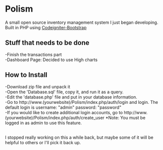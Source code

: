 Polism
======
A small open source inventory management system I just began developing. Built in PHP using <a href="https://github.com/sjlu/CodeIgniter-Bootstrap">Codeigniter-Bootstrap</a><br>
<h2> Stuff that needs to be done</h2>
-Finish the transactions part<br>
-Dashboard Page: Decided to use High charts<br>

<h2>How to Install</h2>
-Download zip file and unpack it<br>
-Open the 'Database.sql' file, copy it, and run it as a query.<br>
-Edit the 'database.php' file and put in your database information.<br>
-Go to http://www.(yourwebsite)/Polism/index.php/auth/login and login. The default login is username: "admin" password: "password"<br>
-If you would like to create additional login accounts, go to http://www.(yourwebsite)/Polism/index.php/auth/create_user *Note: You must be logged in as admin to use this feature.<br>
<br>

I stopped really working on this a while back, but maybe some of it will be helpful to others or I'll pick it back up. 
